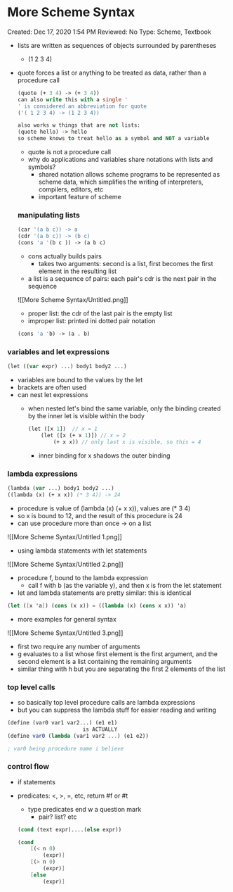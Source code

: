 # More Scheme Syntax

Created: Dec 17, 2020 1:54 PM
Reviewed: No
Type: Scheme, Textbook

- lists are written as sequences of objects surrounded by parentheses
    - (1 2 3 4)
- quote forces a list or anything to be treated as data, rather than a procedure call

    ```pascal
    (quote (+ 3 4) -> (+ 3 4))
    can also write this with a single '
    ' is considered an abbreviation for quote
    ('( 1 2 3 4) -> (1 2 3 4))

    also works w things that are not lists: 
    (quote hello) -> hello
    so scheme knows to treat hello as a symbol and NOT a variable

    ```

    - quote is not a procedure call
    - why do applications and variables share notations with lists and symbols?
        - shared notation allows scheme programs to be represented as scheme data, which simplifies the writing of interpreters, compilers, editors, etc
        - important feature of scheme

    ### manipulating lists

    ```pascal
    (car '(a b c)) -> a
    (cdr '(a b c)) -> (b c)
    (cons 'a '(b c )) -> (a b c)
    ```

    - cons actually builds pairs
        - takes two arguments: second is a list, first becomes the first element in the resulting list
    - a list is a sequence of pairs: each pair's cdr is the next pair in the sequence

    ![[More Scheme Syntax/Untitled.png]]

    - proper list: the cdr of the last pair is the empty list
    - improper list: printed ini dotted pair notation

    ```pascal
    (cons 'a 'b) -> (a . b)
    ```

### variables and let expressions

```pascal
(let ((var expr) ...) body1 body2 ...) 
```

- variables are bound to the values by the let
- brackets are often used
- can nest let expressions
    - when nested let's bind the same variable, only the binding created by the inner let is visible within the body

        ```pascal
        (let ([x 1])  // x = 1
        	(let ([x (+ x 1)]) // x = 2
        		(+ x x)) // only last x is visible, so this = 4
        ```

        - inner binding for x shadows the outer binding

### lambda expressions

```pascal
(lambda (var ...) body1 body2 ...) 
((lambda (x) (+ x x)) (* 3 4)) -> 24
```

- procedure is value of (lambda (x) (+ x x)), values are (* 3 4)
- so x is bound to 12, and the result of this procedure is 24
- can use procedure more than once → on a list

![[More Scheme Syntax/Untitled 1.png]]

- using lambda statements with let statements

![[More Scheme Syntax/Untitled 2.png]]

- procedure f, bound to the lambda expression
    - call f with b (as the variable y), and then x is from the let statement
- let and lambda statements are pretty similar: this is identical

```scheme
(let ([x 'a]) (cons (x x)) = ((lambda (x) (cons x x)) 'a) 
```

- more examples for general syntax

![[More Scheme Syntax/Untitled 3.png]]

- first two require any number of arguments
- g evaluates to a list whose first element is the first argument, and the second element is a list containing the remaining arguments
- similar thing with h but you are separating the first 2 elements of the list

### top level calls

- so basically top level procedure calls are lambda expressions
- but you can suppress the lambda stuff for easier reading and writing

```scheme
(define (var0 var1 var2...) (e1 e1) 
						is ACTUALLY
(define var0 (lambda (var1 var2 ...) (e1 e2))

; var0 being procedure name i believe
```

### control flow

- if statements
- predicates: <, >, =, etc, return #f or #t
    - type predicates end w a question mark
        - pair? list? etc

    ```scheme
    (cond (text expr)....(else expr))

    (cond 
    	[(< n 0) 
    		(expr)]
    	[(> n 0)
    		(expr)]
    	[else 
    		(expr)]
    		
    ```